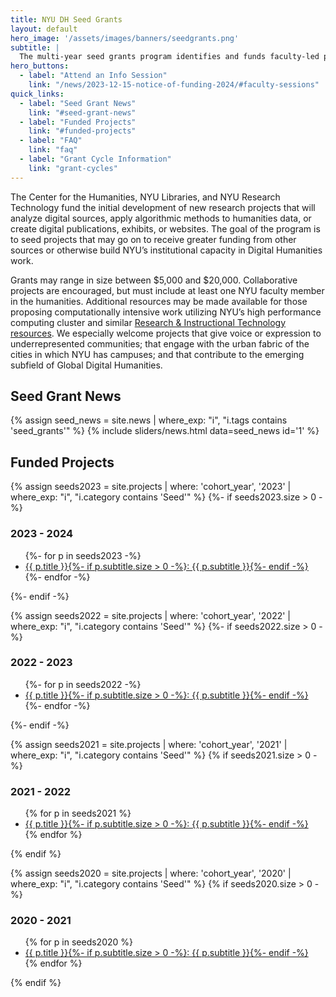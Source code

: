 ```yaml
---
title: NYU DH Seed Grants
layout: default
hero_image: '/assets/images/banners/seedgrants.png'
subtitle: |
  The multi-year seed grants program identifies and funds faculty-led projects that creatively bridge humanistic scholarship with new forms of computation, digital publishing, and digitization.
hero_buttons:
  - label: "Attend an Info Session"
    link: "/news/2023-12-15-notice-of-funding-2024/#faculty-sessions"
quick_links:
  - label: "Seed Grant News"
    link: "#seed-grant-news"
  - label: "Funded Projects"
    link: "#funded-projects"
  - label: "FAQ"
    link: "faq"
  - label: "Grant Cycle Information"
    link: "grant-cycles"
---
```


The Center for the Humanities, NYU Libraries, and NYU Research Technology fund the initial development of new research projects that will analyze digital sources, apply algorithmic methods to humanities data, or create digital publications, exhibits, or websites. The goal of the program is to seed projects that may go on to receive greater funding from other sources or otherwise build NYU’s institutional capacity in Digital Humanities work.

Grants may range in size between $5,000 and $20,000. Collaborative projects are encouraged, but must include at least one NYU faculty member in the humanities. Additional resources may be made available for those proposing computationally intensive work utilizing NYU’s high performance computing cluster and similar [Research & Instructional Technology resources](https://www.nyu.edu/research/navigating-research-technology.html). We especially welcome projects that give voice or expression to underrepresented communities; that engage with the urban fabric of the cities in which NYU has campuses; and that contribute to the emerging subfield of Global Digital Humanities.

<div class="block py-5" markdown="1">
<h2 id="seed-grant-news">Seed Grant News</h2>

{% assign seed_news = site.news | where_exp: "i", "i.tags contains 'seed_grants'" %}
{% include sliders/news.html data=seed_news id='1' %}
</div>

<h2 id="funded-projects">Funded Projects</h2>

{% assign seeds2023 = site.projects | where: 'cohort_year', '2023' | where_exp: "i", "i.category contains 'Seed'" %}
{%- if seeds2023.size > 0 -%}
  <h3 class="is-size-4">2023 - 2024</h3>
  <ul>
    {%- for p in seeds2023 -%}
      <li><a href="{{ p.url | absolute_url }}">
        {{ p.title }}{%- if p.subtitle.size > 0 -%}:&nbsp;{{ p.subtitle }}{%- endif -%}
      </a></li>
    {%- endfor -%}
  </ul>
{%- endif -%}

{% assign seeds2022 = site.projects | where: 'cohort_year', '2022' | where_exp: "i", "i.category contains 'Seed'" %}
{%- if seeds2022.size > 0 -%}
  <h3 class="is-size-4">2022 - 2023</h3>
  <ul>
    {%- for p in seeds2022 -%}
      <li><a href="{{ p.url | absolute_url }}">
        {{ p.title }}{%- if p.subtitle.size > 0 -%}:&nbsp;{{ p.subtitle }}{%- endif -%}
      </a></li>
    {%- endfor -%}
  </ul>
{%- endif -%}

{% assign seeds2021 = site.projects | where: 'cohort_year', '2021' | where_exp: "i", "i.category contains 'Seed'" %}
{% if seeds2021.size > 0 -%}
  <h3 class="is-size-4">2021 - 2022</h3>
  <ul>
    {% for p in seeds2021 %}
      <li><a href="{{ p.url | absolute_url }}">
        {{ p.title }}{%- if p.subtitle.size > 0 -%}:&nbsp;{{ p.subtitle }}{%- endif -%}
      </a></li>
    {% endfor %}
  </ul>
{% endif %}

{% assign seeds2020 = site.projects | where: 'cohort_year', '2020' | where_exp: "i", "i.category contains 'Seed'" %}
{% if seeds2020.size > 0 -%}
  <h3 class="is-size-4">2020 - 2021</h3>
  <ul>
    {% for p in seeds2020 %}
      <li><a href="{{ p.url | absolute_url }}">
        {{ p.title }}{%- if p.subtitle.size > 0 -%}:&nbsp;{{ p.subtitle }}{%- endif -%}
      </a></li>
    {% endfor %}
  </ul>
{% endif %}

